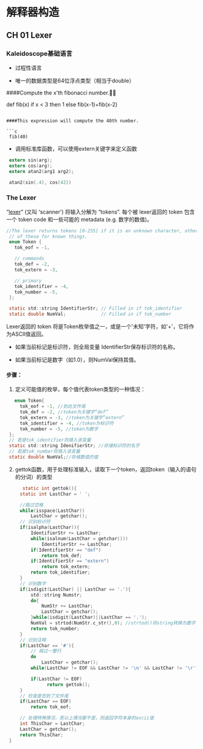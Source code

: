 # 解释器构造

## CH 01 Lexer

### Kaleidoscope基础语言

* 过程性语言

* 唯一的数据类型是64位浮点类型（相当于double）

####Compute the x'th fibonacci number.

 def fib(x)
   if x < 3 then
     1
   else
     fib(x-1)+fib(x-2)
```

####This expression will compute the 40th number.

```c
 fib(40)
```



*  调用标准库函数，可以使用extern关键字来定义函数

```c
 extern sin(arg);
 extern cos(arg);
 extern atan2(arg1 arg2);

 atan2(sin(.4), cos(42))
```

### The Lexer

“[lexer](http://en.wikipedia.org/wiki/Lexical_analysis)” (又叫 ‘scanner’) 将输入分解为 “tokens”. 每个被 lexer返回的 token 包含一个 token code 和一些可能的 metadata (e.g. 数字的数值)。

```c
//The lexer returns tokens [0-255] if it is an unknown character, otherwise one
 // of these for known things.
 enum Token {
   tok_eof = -1,

   // commands
   tok_def = -2,
   tok_extern = -3,

   // primary
   tok_identifier = -4,
   tok_number = -5,
 };

 static std::string IdentifierStr; // Filled in if tok_identifier
 static double NumVal;             // Filled in if tok_number
```

  Lexer返回的 token 将是Token枚举值之一，或是一个'未知'字符，如'+'，它将作为ASCII值返回。

* 如果当前标记是标识符，则全局变量 IdentifierStr保存标识符的名称。

* 如果当前标记是数字（如1.0），则NumVal保持其值。

#### 步骤：

1. 定义可能值的枚举，每个值代表token类型的一种情况：

   

```c
   enum Token{ 
     tok_eof = -1, //到达文件尾
     tok_def = -2, //token为关键字”def”
     tok_extern = -3, //token为关键字”extern”
     tok_identifier = -4, //token为标识符
     tok_number = -5, //token为数字
 }; 
 // 若是tok_identifier则填入该变量 
 static std::string IdenifierStr; //存储标识符的名字
 // 若是tok_number则填入该变量 
 static double NumVal;//存储数值的值
```



2. gettok函数，用于处理标准输入，读取下一个token，返回token（输入的语句的分词）的类型

```c
      static int gettok(){
     static int LastChar = ' ';

     //跳过空格
     while(isspace(LastChar))
         LastChar = getchar();
     // 识别标识符
     if(isalpha(LastChar)){
         IdentifierStr += LastChar;
         while(isalnum(LastChar = getchar()))
             IdentifierStr += LastChar;
         if(IdentifierStr == "def")
             return tok_def;
         if(IdentifierStr == "extern")
             return tok_extern;
         return tok_identifier;
     }
     // 识别数字
     if(isdigit(LastChar) || LastChar == '.'){
         std::string Numstr;
         do{
             NumStr += LastChar;
             LastChar = getchar();
         }while(isdigit(LastChar)||LastChar == '.');
         NumVal = strtod(NumStr.c_str(),0); //strtod()将string转换为数字（缺错误检查）
         return tok_number;
     }
     // 识别注释
     if(LastChar == '#'){
         // 跳过一整行
         do
             LastChar = getchar();
         while(LastChar != EOF && LastChar != '\n' && LastChar != '\r');

         if(LastChar != EOF)
               return gettok();
     }
     // 检查是否到了文件尾
     if(LastChar == EOF)
         return tok_eof;

     // 处理特殊情况，若以上情况都不是，则返回字符本身的ascii值
     int ThisChar = LastChar;
     LastChar = getchar();
     return ThisChar;
 }
```

